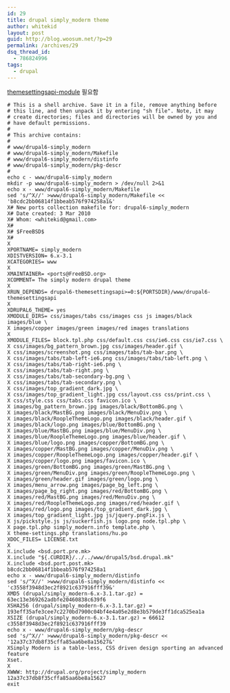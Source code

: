 ```yaml
---
id: 29
title: drupal simply_moderm theme
author: whitekid
layout: post
guid: http://blog.woosum.net/?p=29
permalink: /archives/29
dsq_thread_id:
  - 786824996
tags:
  - drupal
---
```

[themesettingsapi-module][1] 필요함

    # This is a shell archive. Save it in a file, remove anything before
    # this line, and then unpack it by entering "sh file". Note, it may
    # create directories; files and directories will be owned by you and
    # have default permissions.
    #
    # This archive contains:
    #
    # www/drupal6-simply_modern
    # www/drupal6-simply_modern/Makefile
    # www/drupal6-simply_modern/distinfo
    # www/drupal6-simply_modern/pkg-descr
    #
    echo c - www/drupal6-simply_modern
    mkdir -p www/drupal6-simply_modern > /dev/null 2>&1
    echo x - www/drupal6-simply_modern/Makefile
    sed 's/^X//' >www/drupal6-simply_modern/Makefile << 'b8cdc2bb06814f1bbeab576f974258a1&'
    X# New ports collection makefile for: drupal6-simply_modern
    X# Date created: 3 Mar 2010
    X# Whom: <whitekid@gmail.com>
    X#
    X# $FreeBSD$
    X#
    X
    XPORTNAME= simply_modern
    XDISTVERSION= 6.x-3.1
    XCATEGORIES= www
    X
    XMAINTAINER= <ports@FreeBSD.org>
    XCOMMENT= The simply modern drupal theme
    X
    XRUN_DEPENDS= drupal6-themesettingsapi>=0:${PORTSDIR}/www/drupal6-themesettingsapi
    X
    XDRUPAL6_THEME= yes
    XMODULE_DIRS= css/images/tabs css/images css js images/black images/blue \
    X images/copper images/green images/red images translations
    X
    XMODULE_FILES= block.tpl.php css/default.css css/ie6.css css/ie7.css \
    X css/images/bg_pattern_brown.jpg css/images/header.gif \
    X css/images/screenshot.png css/images/tabs/tab-bar.png \
    X css/images/tabs/tab-left-ie6.png css/images/tabs/tab-left.png \
    X css/images/tabs/tab-right-ie6.png \
    X css/images/tabs/tab-right.png \
    X css/images/tabs/tab-secondary-bg.png \
    X css/images/tabs/tab-secondary.png \
    X css/images/top_gradient_dark.jpg \
    X css/images/top_gradient_light.jpg css/layout.css css/print.css \
    X css/style.css css/tabs.css favicon.ico \
    X images/bg_pattern_brown.jpg images/black/BottomBG.png \
    X images/black/MastBG.png images/black/MenuDiv.png \
    X images/black/RoopleThemeLogo.png images/black/header.gif \
    X images/black/logo.png images/blue/BottomBG.png \
    X images/blue/MastBG.png images/blue/MenuDiv.png \
    X images/blue/RoopleThemeLogo.png images/blue/header.gif \
    X images/blue/logo.png images/copper/BottomBG.png \
    X images/copper/MastBG.png images/copper/MenuDiv.png \
    X images/copper/RoopleThemeLogo.png images/copper/header.gif \
    X images/copper/logo.png images/favicon.ico \
    X images/green/BottomBG.png images/green/MastBG.png \
    X images/green/MenuDiv.png images/green/RoopleThemeLogo.png \
    X images/green/header.gif images/green/logo.png \
    X images/menu_arrow.png images/page_bg_left.png \
    X images/page_bg_right.png images/red/BottomBG.png \
    X images/red/MastBG.png images/red/MenuDiv.png \
    X images/red/RoopleThemeLogo.png images/red/header.gif \
    X images/red/logo.png images/top_gradient_dark.jpg \
    X images/top_gradient_light.jpg js/jquery.pngFix.js \
    X js/pickstyle.js js/suckerfish.js logo.png node.tpl.php \
    X page.tpl.php simply_modern.info template.php \
    X theme-settings.php translations/hu.po
    XDOC_FILES= LICENSE.txt
    X
    X.include <bsd.port.pre.mk>
    X.include "${.CURDIR}/../../www/drupal5/bsd.drupal.mk"
    X.include <bsd.port.post.mk>
    b8cdc2bb06814f1bbeab576f974258a1
    echo x - www/drupal6-simply_modern/distinfo
    sed 's/^X//' >www/drupal6-simply_modern/distinfo << 'c3558f3948d3ec2f8921c637916fff39&'
    XMD5 (drupal/simply_modern-6.x-3.1.tar.gz) = 63ec13e369262adbfe20460838c639f6
    XSHA256 (drupal/simply_modern-6.x-3.1.tar.gz) = 193eff35afe3cee7c2270bd7900c04bf4e4a05e2d8e3b579de3ff1dca525ea1a
    XSIZE (drupal/simply_modern-6.x-3.1.tar.gz) = 66612
    c3558f3948d3ec2f8921c637916fff39
    echo x - www/drupal6-simply_modern/pkg-descr
    sed 's/^X//' >www/drupal6-simply_modern/pkg-descr << '12a37c37db8f35cffa85aa6be8a15627&'
    XSimply Modern is a table-less, CSS driven design sporting an advanced feature
    Xset.
    X
    XWWW: http://drupal.org/project/simply_modern
    12a37c37db8f35cffa85aa6be8a15627
    exit

 [1]: /2010/03/drupal-themesettingsapi-module/